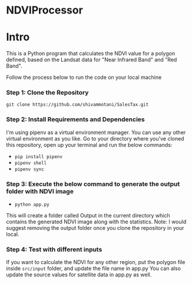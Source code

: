 # NDVIProcessor

# Intro

This is a Python program that calculates the NDVI value for a polygon defined, based on the Landsat data for "Near Infrared Band" and "Red Band".

Follow the process below to run the code on your local machine

### Step 1: Clone the Repository

`git clone https://github.com/shivammotani/SalesTax.git`

### Step 2: Install Requirements and Dependencies
I'm using pipenv as a virtual environment manager. You can use any other virtual environment as you like.
  Go to your directory where you've cloned this repository, open up your terminal and run the below commands:
  * `pip install pipenv`
  * `pipenv shell`
  * `pipenv sync`
    
### Step 3: Execute the below command to generate the output folder with NDVI image
  * `python app.py`
    
This will create a folder called Output in the current directory which contains the generated NDVI image along with the statistics.
Note: I would suggest removing the output folder once you clone the repository in your local.

### Step 4: Test with different inputs
  If you want to calculate the NDVI for any other region, put the polygon file inside `src/input` folder,
  and update the file name in app.py
  You can also update the source values for satellite data in app.py as well.
